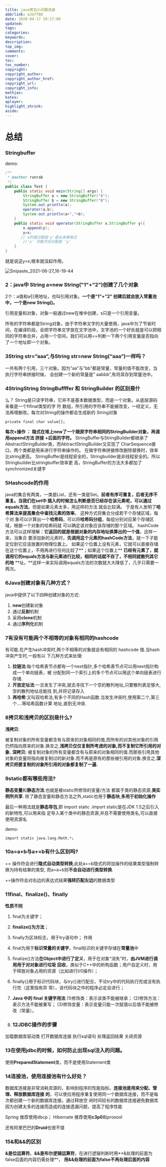 ```yaml
---
title: java常见小问题总结
abbrlink: e2e7f88
date: 2020-04-17 19:17:09
updated:
tags:
categories:
keywords:
description:
top_img:
comments:
cover:
toc:
toc_number:
copyright:
copyright_author:
copyright_author_href:
copyright_url:
copyright_info:
mathjax:
katex:
aplayer:
highlight_shrink:
aside:
---
```


# 总结

### Stringbuffer

demo:

```java
/**
 * @author runrab
 */
public class Test {
    public static void main(String[] args) {
        StringBuffer a = new StringBuffer("A");
        StringBuffer b = new StringBuffer("B");
        System.out.println(a);
        operator(a,b);
        System.out.println(a+","+b);
    }
    public static void operator(StringBuffer x,StringBuffer y){
        x.append(y);
        y=x;
       // x的值分配给'y'是从未使用过
        //'x' 可能不应分配给 'y'
    }
}
```

就是说这y=x;根本就没起作用。

![Snipaste_2021-06-27_16-19-44](https://cdn.jsdelivr.net/gh/hs-p/images@master/img/2021/06/2720210627162151.png)

### 2：java中 String a=new String("1"+"2")创建了几个对象

2个：a值和a引用地址，也叫引用对象。**一个是"1"+"2" 创建后就会放入常量池中，一个是new String()。**

引用变量和对象，对象一般通过new在堆中创建，s只是一个引用变量。

所有的字符串都是String对象，由于字符串文字的大量使用，java中为了节省时间，在编译阶段，会把字符串文字放在文字池中，文字池的一个好处就是可以把相同的字符串合并，占用一个空间，我们可以用==判断一下两个引用变量是否指向了一个地址即一个对象。

### 3String str=”aaa”,与String str=new String(“aaa”)一样吗？

一共有两个引用，三个对象。因为”aa”与”bb”都是常量，常量的值不能改变，当执行字符串拼接时候，
会创建一个新的常量是” aabbb”,有将其存到常量池中。

### 4StringString StringBuffffer 和 StringBuilder 的区别是什

么？
String是只读字符串，它并不是基本数据类型，而是一个对象。从底层源码来看是一个fifinal类型的字
符
数组，所引用的字符串不能被改变，一经定义，无法再增删改。每次对String的操作都会生成新的
String对象

```
private final char value[];
```

**每次+操作 ： 隐式在堆上new了一个跟原字符串相同的StringBuilder对象，再调用append方法 拼接**
**+后面的字符。**
StringBuffer与StringBuilder都继承了AbstractStringBulder类，而AbtractStringBuilder又实现了
CharSequence接口，两个类都是用来进行字符串操作的。
在做字符串拼接修改删除替换时，效率比string更高。
StringBuffer是线程安全的，Stringbuilder是非线程安全的。所以Stringbuilder比stringbuffer效率更
高，StringBuffer的方法大多都加了synchronized关键字

### 5Hashcode的作用

java的集合有两类，一类是List，还有一类是Set。**前者有序可重复，后者无序不重复。**当我们在set中
插入的时候怎么判断是否已经存在该元素呢，可以通过**equals方法**。但是如果元素太多，用这样的方法
就会比较满。
于是有人发明了**哈希算法来提高集合中查找元素的效率**。 这种方式将集合分成若干个存储区域，每个对
象可以计算出一个**哈希码**，可以将**哈希码分组**，每组分别对应某个存储区域，根据一个对象的哈希码就
可以确定该对象应该存储的那个区域。
hashCode方法可以这样理解：**它返回的就是根据对象的内存地址换算出的一个值**。这样一来，当集合
要添加新的元素时，**先调用这个元素的hashCode方法**，就一下子能定位到它应该放置的物理位置上。
如果这个位置上没有元素，它就可以直接存储在这个位置上，不用再进行任何比较了**；如果这个位置上**
**已经有元素了，就调用它的equals方法与新元素进行比较，相同的话就不存了，不相同就散列其它的地**
**址。**这样一来实际调用equals方法的次数就大大降低了，几乎只需要一两次。

### 6Java创建对象有几种方式？

java中提供了以下四种创建对象的方式:

1. **new**创建新对象
2. 通过**反射**机制
3. 采用**clone**机制
4. 通过**序列化**机制

### 7有没有可能两个不相等的对象有相同的hashcode

有可能.在产生hash冲突时,两个不相等的对象就会有相同的 hashcode 值.当hash冲突产生时,一般有以
下几种方式来处理:

1. **拉链法**:每个哈希表节点都有一个next指针,多个哈希表节点可以用next指针构成一个单向链表，被
   分配到同一个索引上的多个节点可以用这个单向链表进行存储.
2. **开放定址法**:一旦发生了冲突,就去寻找下一个空的散列地址,只要散列表足够大,空的散列地址总能找
   到,并将记录存入
3. **再哈希**:又叫双哈希法,有多个不同的Hash函数.当发生冲突时,使用第二个,第三个….等哈希函数计算
   地址,直到无冲突.

### 8拷贝和浅拷贝的区别是什么?

**浅拷贝**:

​		被复制对象的所有变量都含有与原来的对象相同的值,而所有的对其他对象的引用仍然指向原来的对象.
​	换言之,**浅拷贝仅仅复制所考虑的对象,而不复制它所引用的对象.**
**深拷贝:**
​		被复制对象的所有变量都含有与原来的对象相同的值.而那些引用其他对象的变量将指向被复制过的新对
​	象.而不再是原有的那些被引用的对象.换言之.**深拷贝把要复制的对象所引用的对象都复制了一遍.**

### 9static都有哪些用法?

**静态变量**和**静态方法**.也就是被static所修饰的变量/方法
都属于类的静态资源,**类实例所共享**.
除了静态变量和静态方法之外,static也用于**静态块**,**多用于初始化操作**

最后一种用法就是**静态导包**,即 import static .import static是在JDK 1.5之后引入的新特性,可以用来指
定导入某个类中的静态资源,并且不需要使用类名,可以直接使用资源名

demo:

```
import static java.lang.Math.*;
```

### 10a=a+b与a+=b有什么区别吗?

+= 操作符会进行**隐式自动类型转换**,此处a+=b隐式的将加操作的结果类型强制转换为持有结果的类型,
而a=a+b则**不会自动进行类型转换**.

+=操作符会对右边的表达式结果**强转匹配左边**的数据类型

### 11final、finalize()、finally

**性质不同**

1. final为关键字；

2. **finalize()为方法**；

3. finally为区块标志，用于try语句中；
   作用

4. final为用于**标识常量的关键字**，final标识的关键字存储在**常量池**中

5. finalize()方法**在Object中进行了定义**，用于在对象“消失”时，**由JVM进行调用用于对对象进行垃圾**
   **回收**，类似于C++中的析构函数；用户自定义时，用于释放对象占用的资源（比如进行I/0操作）；

6. finally{}用于标识代码块，与try{}进行配合，不论try中的代码执行完或没有执行完（这里指有异
   常），该代码块之中的程序必定会进行；

7. **Java 中的 final 关键字用法**
   (1)修饰类：表示该类不能被继承；
     (2)修饰方法：表示方法不能被重写；
     (3)修饰变量：表示变量只能一次赋值以后值不能被修改（常量）。

8. ### 12JDBC操作的步骤

  加载数据库驱动类 打开数据库连接 执行sql语句 处理返回结果 关闭资源

### 13在使用jdbc的时候，如何防止出现sql注入的问题。

使用**PreparedStatement**类，而不是使用Statement类

### 14连接池，使用连接池有什么好处？

数据库连接是非常消耗资源的，影响到程序的性能指标。**连接池是用来分配、管理、释放数据库连接**
**的**，可以使应用程序重复使用同一个数据库连接，而不是每次都创建一个新的数据库连接。通过释放空
闲时间较长的数据库连接避免数据库因为创建太多的连接而造成的连接遗漏问题，提高了程序性能

Spring 推荐使用dbcp；
Hibernate 推荐使用**c3p0**和proxool

还有阿里巴巴的**Druid**也很不错

### 15&和&&的区别

**&是位运算符**。**&&是布尔逻辑运算符**，在进行逻辑判断时用**&处理的前面为false后面的内容仍需处理**，
**用&&处理的前面为false不再处理后面的内容**
